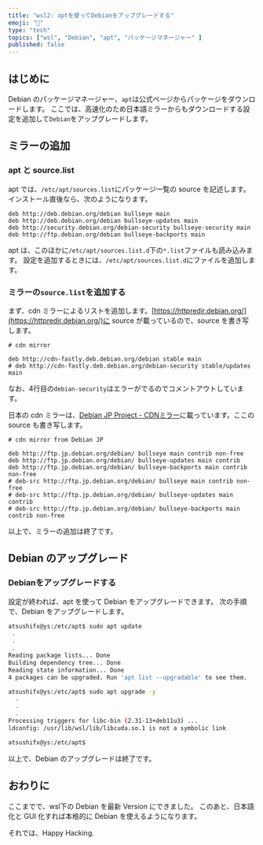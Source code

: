 ```yaml
---
title: "wsl2: aptを使ってDebianをアップグレードする"
emoji: "🐧"
type: "tech"
topics: ["wsl", "Debian", "apt", "パッケージマネージャー" ]
published: false
---
```


## はじめに

Debian のパッケージマネージャー、`apt`は公式ページからパッケージをダウンロードします。
ここでは、高速化のため日本語ミラーからもダウンロードする設定を追加して`Debian`をアップグレードします。

## ミラーの追加

### apt と source.list

apt では、`/etc/apt/sources.list`にパッケージ一覧の source を記述します。
インストール直後なら、次のようになります。

  ``` /etc/apt/sources.list
  deb http://deb.debian.org/debian bullseye main
  deb http://deb.debian.org/debian bullseye-updates main
  deb http://security.debian.org/debian-security bullseye-security main
  deb http://ftp.debian.org/debian bullseye-backports main
  
  ```

apt は、このほかに`/etc/apt/sources.list.d`下の`*.list`ファイルも読み込みます。
設定を追加するときには、`/etc/apt/sources.list.d`にファイルを追加します。

### ミラーの`source.list`を追加する

まず、cdn ミラーによるリストを追加します。[https://httpredir.debian.org/](https://httpredir.debian.org/)に source が載っているので、source を書き写します。

  ``` /etc/apt/sources.list.d/cdn.list]
  # cdn mirror
  
  deb http://cdn-fastly.deb.debian.org/debian stable main
  # deb http://cdn-fastly.deb.debian.org/debian-security stable/updates main  
  ```

なお、4行目の`debian-security`はエラーがでるのでコメントアウトしています。

日本の cdn ミラーは、[Debian JP Project - CDNミラー](https://www.debian.or.jp/community/push-mirror.html)に載っています。ここの source も書き写します。

  ```  /etc/apt/sources.list.d/ja-jp.list
  # cdn mirror from Debian JP

  deb http://ftp.jp.debian.org/debian/ bullseye main contrib non-free
  deb http://ftp.jp.debian.org/debian/ bullseye-updates main contrib
  deb http://ftp.jp.debian.org/debian/ bullseye-backports main contrib non-free
  # deb-src http://ftp.jp.debian.org/debian/ bullseye main contrib non-free
  # deb-src http://ftp.jp.debian.org/debian/ bullseye-updates main contrib
  # deb-src http://ftp.jp.debian.org/debian/ bullseye-backports main contrib non-free

  ```

以上で、ミラーの追加は終了です。

## Debian のアップグレード

### Debianをアップグレードする

設定が終われば、apt を使って Debian をアップグレードできます。
次の手順で、Debian をアップグレードします。

  ``` bash
  atsushifx@ys:/etc/apt$ sudo apt update
   .
   .
   .
  Reading package lists... Done
  Building dependency tree... Done
  Reading state information... Done
  4 packages can be upgraded. Run 'apt list --upgradable' to see them.

  atsushifx@ys:/etc/apt$ sudo apt upgrade -y 
    .
    .
    .
  Processing triggers for libc-bin (2.31-13+deb11u3) ...
  ldconfig: /usr/lib/wsl/lib/libcuda.so.1 is not a symbolic link

  atsushifx@ys:/etc/apt$

  ```

  以上で、Debian のアップグレードは終了です。

## おわりに

ここまでで、wsl下の Debian を最新 Version にできました。
このあと、日本語化と GUI 化すれば本格的に Debian を使えるようになります。

それでは、Happy Hacking.
